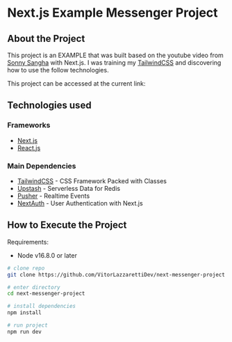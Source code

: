 # Next.js Example Messenger Project

## About the Project

This project is an EXAMPLE that was built based on the youtube video from [Sonny Sangha](https://www.youtube.com/watch?v=T2jKJF4BZOY) with Next.js. I was training my [TailwindCSS](https://tailwindcss.com/) and discovering how to use the follow technologies.

This project can be accessed at the current link:

## Technologies used

### Frameworks

* [Next.js](https://nextjs.org/)
* [React.js](https://reactjs.org/)

### Main Dependencies

* [TailwindCSS](https://tailwindcss.com/) - CSS Framework Packed with Classes
* [Upstash](https://upstash.com/) - Serverless Data for Redis
* [Pusher](https://pusher.com/) - Realtime Events
* [NextAuth](https://next-auth.js.org/) - User Authentication with Next.js

## How to Execute the Project

Requirements: 
* Node v16.8.0 or later

```bash
# clone repo
git clone https://github.com/VitorLazzarettiDev/next-messenger-project

# enter directory
cd next-messenger-project

# install dependencies
npm install

# run project
npm run dev
```
